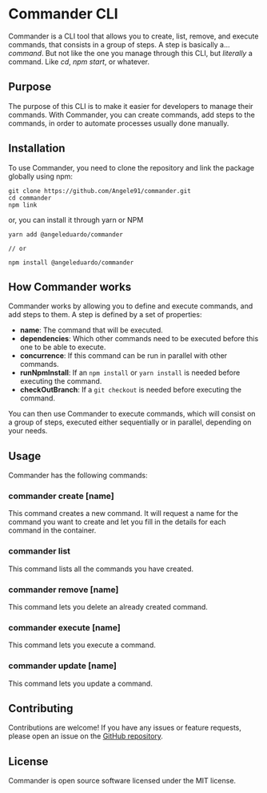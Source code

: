 # Commander CLI

Commander is a CLI tool that allows you to create, list, remove, and execute commands, that consists in a group of steps.
A step is basically a... _command_. But not like the one you manage through this CLI, but _literally_ a command. Like _cd_, _npm start_, or whatever.

## Purpose

The purpose of this CLI is to make it easier for developers to manage their commands. With Commander, you can create commands, add steps to the commands, in order to automate processes usually done manually.

## Installation

To use Commander, you need to clone the repository and link the package globally using npm:

```
git clone https://github.com/Angele91/commander.git
cd commander
npm link

```

or, you can install it through yarn or NPM

```
yarn add @angeleduardo/commander

// or

npm install @angeleduardo/commander
```

## How Commander works

Commander works by allowing you to define and execute commands, and add steps to them. A step is defined by a set of properties:

- **name**: The command that will be executed.
- **dependencies**: Which other commands need to be executed before this one to be able to execute.
- **concurrence**: If this command can be run in parallel with other commands.
- **runNpmInstall**: If an `npm install` or `yarn install` is needed before executing the command.
- **checkOutBranch**: If a `git checkout` is needed before executing the command.

You can then use Commander to execute commands, which will consist on a group of steps, executed either sequentially or in parallel, depending on your needs.

## Usage

Commander has the following commands:

### commander create [name]

This command creates a new command. It will request a name for the command you want to create and let you fill in the details for each command in the container.

### commander list

This command lists all the commands you have created.

### commander remove [name]

This command lets you delete an already created command.

### commander execute [name]

This command lets you execute a command.

### commander update [name]

This command lets you update a command.

## Contributing

Contributions are welcome! If you have any issues or feature requests, please open an issue on the [GitHub repository](https://github.com/Angele91/commander).

## License

Commander is open source software licensed under the MIT license.
